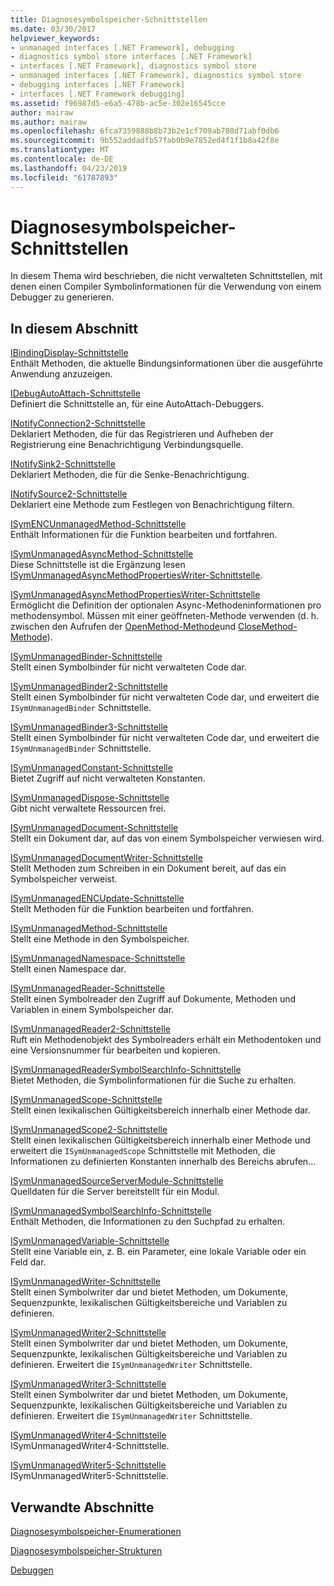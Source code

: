 ```yaml
---
title: Diagnosesymbolspeicher-Schnittstellen
ms.date: 03/30/2017
helpviewer_keywords:
- unmanaged interfaces [.NET Framework], debugging
- diagnostics symbol store interfaces [.NET Framework]
- interfaces [.NET Framework], diagnostics symbol store
- unmanaged interfaces [.NET Framework], diagnostics symbol store
- debugging interfaces [.NET Framework]
- interfaces [.NET Framework debugging]
ms.assetid: f96987d5-e6a5-478b-ac5e-302e16545cce
author: mairaw
ms.author: mairaw
ms.openlocfilehash: 6fca7359888b8b73b2e1cf709ab708d71abf0db6
ms.sourcegitcommit: 9b552addadfb57fab0b9e7852ed4f1f1b8a42f8e
ms.translationtype: MT
ms.contentlocale: de-DE
ms.lasthandoff: 04/23/2019
ms.locfileid: "61787893"
---
```

# <a name="diagnostics-symbol-store-interfaces"></a>Diagnosesymbolspeicher-Schnittstellen
In diesem Thema wird beschrieben, die nicht verwalteten Schnittstellen, mit denen einen Compiler Symbolinformationen für die Verwendung von einem Debugger zu generieren.  
  
## <a name="in-this-section"></a>In diesem Abschnitt  
 [IBindingDisplay-Schnittstelle](../../../../docs/framework/unmanaged-api/diagnostics/ibindingdisplay-interface.md)  
 Enthält Methoden, die aktuelle Bindungsinformationen über die ausgeführte Anwendung anzuzeigen.  
  
 [IDebugAutoAttach-Schnittstelle](../../../../docs/framework/unmanaged-api/diagnostics/idebugautoattach-interface.md)  
 Definiert die Schnittstelle an, für eine AutoAttach-Debuggers.  
  
 [INotifyConnection2-Schnittstelle](../../../../docs/framework/unmanaged-api/diagnostics/inotifyconnection2-interface.md)  
 Deklariert Methoden, die für das Registrieren und Aufheben der Registrierung eine Benachrichtigung Verbindungsquelle.  
  
 [INotifySink2-Schnittstelle](../../../../docs/framework/unmanaged-api/diagnostics/inotifysink2-interface.md)  
 Deklariert Methoden, die für die Senke-Benachrichtigung.  
  
 [INotifySource2-Schnittstelle](../../../../docs/framework/unmanaged-api/diagnostics/inotifysource2-interface.md)  
 Deklariert eine Methode zum Festlegen von Benachrichtigung filtern.  
  
 [ISymENCUnmanagedMethod-Schnittstelle](../../../../docs/framework/unmanaged-api/diagnostics/isymencunmanagedmethod-interface.md)  
 Enthält Informationen für die Funktion bearbeiten und fortfahren.  
  
 [ISymUnmanagedAsyncMethod-Schnittstelle](../../../../docs/framework/unmanaged-api/diagnostics/isymunmanagedasyncmethod-interface.md)  
 Diese Schnittstelle ist die Ergänzung lesen [ISymUnmanagedAsyncMethodPropertiesWriter-Schnittstelle](../../../../docs/framework/unmanaged-api/diagnostics/isymunmanagedasyncmethodpropertieswriter-interface.md).  
  
 [ISymUnmanagedAsyncMethodPropertiesWriter-Schnittstelle](../../../../docs/framework/unmanaged-api/diagnostics/isymunmanagedasyncmethodpropertieswriter-interface.md)  
 Ermöglicht die Definition der optionalen Async-Methodeninformationen pro methodensymbol. Müssen mit einer geöffneten-Methode verwenden (d. h. zwischen den Aufrufen der [OpenMethod-Methode](../../../../docs/framework/unmanaged-api/diagnostics/isymunmanagedwriter-openmethod-method.md)und [CloseMethod-Methode](../../../../docs/framework/unmanaged-api/diagnostics/isymunmanagedwriter-closemethod-method.md)).  
  
 [ISymUnmanagedBinder-Schnittstelle](../../../../docs/framework/unmanaged-api/diagnostics/isymunmanagedbinder-interface.md)  
 Stellt einen Symbolbinder für nicht verwalteten Code dar.  
  
 [ISymUnmanagedBinder2-Schnittstelle](../../../../docs/framework/unmanaged-api/diagnostics/isymunmanagedbinder2-interface.md)  
 Stellt einen Symbolbinder für nicht verwalteten Code dar, und erweitert die `ISymUnmanagedBinder` Schnittstelle.  
  
 [ISymUnmanagedBinder3-Schnittstelle](../../../../docs/framework/unmanaged-api/diagnostics/isymunmanagedbinder3-interface.md)  
 Stellt einen Symbolbinder für nicht verwalteten Code dar, und erweitert die `ISymUnmanagedBinder` Schnittstelle.  
  
 [ISymUnmanagedConstant-Schnittstelle](../../../../docs/framework/unmanaged-api/diagnostics/isymunmanagedconstant-interface.md)  
 Bietet Zugriff auf nicht verwalteten Konstanten.  
  
 [ISymUnmanagedDispose-Schnittstelle](../../../../docs/framework/unmanaged-api/diagnostics/isymunmanageddispose-interface.md)  
 Gibt nicht verwaltete Ressourcen frei.  
  
 [ISymUnmanagedDocument-Schnittstelle](../../../../docs/framework/unmanaged-api/diagnostics/isymunmanageddocument-interface.md)  
 Stellt ein Dokument dar, auf das von einem Symbolspeicher verwiesen wird.  
  
 [ISymUnmanagedDocumentWriter-Schnittstelle](../../../../docs/framework/unmanaged-api/diagnostics/isymunmanageddocumentwriter-interface.md)  
 Stellt Methoden zum Schreiben in ein Dokument bereit, auf das ein Symbolspeicher verweist.  
  
 [ISymUnmanagedENCUpdate-Schnittstelle](../../../../docs/framework/unmanaged-api/diagnostics/isymunmanagedencupdate-interface.md)  
 Stellt Methoden für die Funktion bearbeiten und fortfahren.  
  
 [ISymUnmanagedMethod-Schnittstelle](../../../../docs/framework/unmanaged-api/diagnostics/isymunmanagedmethod-interface.md)  
 Stellt eine Methode in den Symbolspeicher.  
  
 [ISymUnmanagedNamespace-Schnittstelle](../../../../docs/framework/unmanaged-api/diagnostics/isymunmanagednamespace-interface.md)  
 Stellt einen Namespace dar.  
  
 [ISymUnmanagedReader-Schnittstelle](../../../../docs/framework/unmanaged-api/diagnostics/isymunmanagedreader-interface.md)  
 Stellt einen Symbolreader den Zugriff auf Dokumente, Methoden und Variablen in einem Symbolspeicher dar.  
  
 [ISymUnmanagedReader2-Schnittstelle](../../../../docs/framework/unmanaged-api/diagnostics/isymunmanagedreader2-interface.md)  
 Ruft ein Methodenobjekt des Symbolreaders erhält ein Methodentoken und eine Versionsnummer für bearbeiten und kopieren.  
  
 [ISymUnmanagedReaderSymbolSearchInfo-Schnittstelle](../../../../docs/framework/unmanaged-api/diagnostics/isymunmanagedreadersymbolsearchinfo-interface.md)  
 Bietet Methoden, die Symbolinformationen für die Suche zu erhalten.  
  
 [ISymUnmanagedScope-Schnittstelle](../../../../docs/framework/unmanaged-api/diagnostics/isymunmanagedscope-interface.md)  
 Stellt einen lexikalischen Gültigkeitsbereich innerhalb einer Methode dar.  
  
 [ISymUnmanagedScope2-Schnittstelle](../../../../docs/framework/unmanaged-api/diagnostics/isymunmanagedscope2-interface.md)  
 Stellt einen lexikalischen Gültigkeitsbereich innerhalb einer Methode und erweitert die `ISymUnmanagedScope` Schnittstelle mit Methoden, die Informationen zu definierten Konstanten innerhalb des Bereichs abrufen...  
  
 [ISymUnmanagedSourceServerModule-Schnittstelle](../../../../docs/framework/unmanaged-api/diagnostics/isymunmanagedsourceservermodule-interface.md)  
 Quelldaten für die Server bereitstellt für ein Modul.  
  
 [ISymUnmanagedSymbolSearchInfo-Schnittstelle](../../../../docs/framework/unmanaged-api/diagnostics/isymunmanagedsymbolsearchinfo-interface.md)  
 Enthält Methoden, die Informationen zu den Suchpfad zu erhalten.  
  
 [ISymUnmanagedVariable-Schnittstelle](../../../../docs/framework/unmanaged-api/diagnostics/isymunmanagedvariable-interface.md)  
 Stellt eine Variable ein, z. B. ein Parameter, eine lokale Variable oder ein Feld dar.  
  
 [ISymUnmanagedWriter-Schnittstelle](../../../../docs/framework/unmanaged-api/diagnostics/isymunmanagedwriter-interface.md)  
 Stellt einen Symbolwriter dar und bietet Methoden, um Dokumente, Sequenzpunkte, lexikalischen Gültigkeitsbereiche und Variablen zu definieren.  
  
 [ISymUnmanagedWriter2-Schnittstelle](../../../../docs/framework/unmanaged-api/diagnostics/isymunmanagedwriter2-interface.md)  
 Stellt einen Symbolwriter dar und bietet Methoden, um Dokumente, Sequenzpunkte, lexikalischen Gültigkeitsbereiche und Variablen zu definieren. Erweitert die `ISymUnmanagedWriter` Schnittstelle.  
  
 [ISymUnmanagedWriter3-Schnittstelle](../../../../docs/framework/unmanaged-api/diagnostics/isymunmanagedwriter3-interface.md)  
 Stellt einen Symbolwriter dar und bietet Methoden, um Dokumente, Sequenzpunkte, lexikalischen Gültigkeitsbereiche und Variablen zu definieren. Erweitert die `ISymUnmanagedWriter` Schnittstelle.  
  
 [ISymUnmanagedWriter4-Schnittstelle](../../../../docs/framework/unmanaged-api/diagnostics/isymunmanagedwriter4-interface.md)  
 ISymUnmanagedWriter4-Schnittstelle.  
  
 [ISymUnmanagedWriter5-Schnittstelle](../../../../docs/framework/unmanaged-api/diagnostics/isymunmanagedwriter5-interface.md)  
 ISymUnmanagedWriter5-Schnittstelle.  
  
## <a name="related-sections"></a>Verwandte Abschnitte  
 [Diagnosesymbolspeicher-Enumerationen](../../../../docs/framework/unmanaged-api/diagnostics/diagnostics-symbol-store-enumerations.md)  
  
 [Diagnosesymbolspeicher-Strukturen](../../../../docs/framework/unmanaged-api/diagnostics/diagnostics-symbol-store-structures.md)  
  
 [Debuggen](../../../../docs/framework/unmanaged-api/debugging/index.md)
